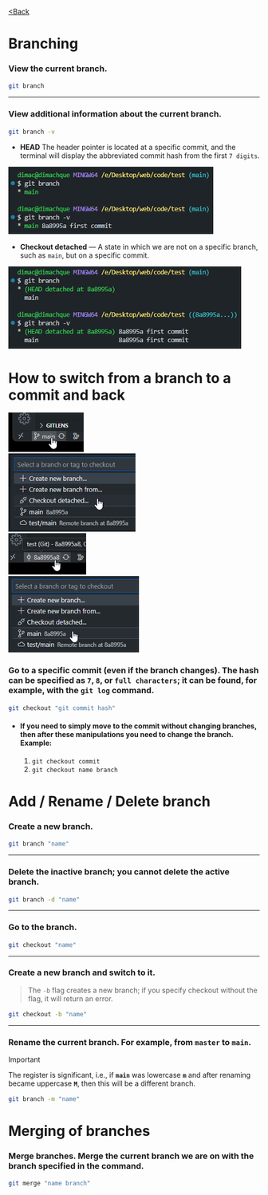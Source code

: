 [<Back](/readme_en.md)

# Branching

### View the current branch.

```bash
git branch
```

---

### View additional information about the current branch.

```bash
git branch -v
```

+ **HEAD** The header pointer is located at a specific commit, and the terminal will display the abbreviated commit hash from the first `7 digits`.

![](/assets/Работа%20с%20ветками/git%20branch.png)      

+ **Checkout detached** — A state in which we are not on a specific branch, such as `main`, but on a specific commit.

![](/assets/Работа%20с%20ветками/detached%20на%20коммите.png)

# How to switch from a branch to a commit and back

![](/assets/7.%20Сменить%20название%20ветки/ветка%20main.png)       
![](/assets/Работа%20с%20ветками/чекаут.png)        
![](/assets/Работа%20с%20ветками/смена%20коммита%20на%20ветку.png)      
![](/assets/Работа%20с%20ветками/вернуться%20на%20ветку.png)             

### Go to a specific commit (even if the branch changes). The hash can be specified as `7`, `8`, or `full characters`; it can be found, for example, with the `git log` command.

```bash
git checkout "git commit hash"
```

* #### If you need to simply move to the commit without changing branches, then after these manipulations you need to change the branch. Example:
    1. `git checkout commit`
    2. `git checkout name branch`

# Add / Rename / Delete branch

### Create a new branch.

```bash
git branch "name"
```

---

### Delete the inactive branch; you cannot delete the active branch.

```bash
git branch -d "name"
```

---

### Go to the branch.

```bash
git checkout "name"
```

---

### Create a new branch and switch to it.
> The `-b` flag creates a new branch; if you specify checkout without the flag, it will return an error.

```bash
git checkout -b "name"
```

---

### Rename the current branch. For example, from `master` to `main`.
> [!IMPORTANT]      
> The register is significant, i.e., if **`main`** was lowercase **`m`** and after renaming became uppercase **`M`**, then this will be a different branch.

```bash
git branch -m "name"
```

# Merging of branches

### Merge branches. Merge the current branch we are on with the branch specified in the command.

```bash
git merge "name branch"
```